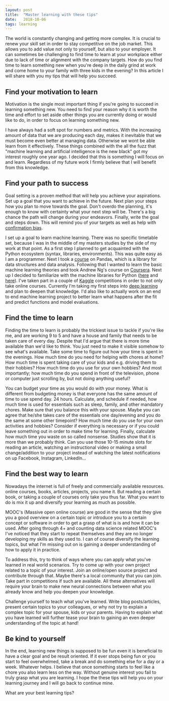 ```yaml
---
layout: post
title:  "Master learning with these tips"
date:   2018-10-06
tags: learning
---
```

The world is constantly changing and getting more complex. It is crucial to
renew your skill set in order to stay competitive on the job market. This
allows you to add value not only to yourself, but also to your employer. It can
sometimes be challenging to find time to learn at your workplace either due to
lack of time or alignment with the company targets. How do you find time to
learn something new when you're deep in the daily grind at work and come home
to your family with three kids in the evening? In this article I will share
with you my tips that will help you succeed.

## Find your motivation to learn

Motivation is the single most important thing if you're going to succeed in
learning something new. You need to find your reason why it is worth the time
and effort to set aside other things you are currently doing or would like to
do, in order to focus on learning something new.

I have always had a soft spot for numbers and metrics. With the increasing
amount of data that we are producing each day, makes it inevitable that we must
become even better at managing data. Otherwise we wont be able learn from it
effectively. These things combined with the all the fuzz that "machine learning
and artificial intelligence is the new black" got my interest roughly one year
ago. I decided that this is something I will focus on and learn. Regardless of
my future work I firmly believe that I will benefit from this knowledge.

## Find your path to success

Goal setting is a proven method that will help you achieve your aspirations.
Set up a goal that you want to achieve in the future. Next plan your steps how
you plan to move towards the goal. Don't overdo the planning, it's enough to
know with certainty what your next step will be. There's a big chance the path
will change during your endeavors. Finally, write the goal and steps down. This
will remind you of your targets as well as help with [confirmation
bias](https://en.wikipedia.org/wiki/Confirmation_bias).

I set up a goal to learn machine learning. There was no specific timetable set,
because I was in the middle of my masters studies by the side of my work at
that point. As a first step I planned to get acquainted with the Python
ecosystem (syntax, libraries, environments). This was quite easy as I am a
programmer. Next I took a
[course](https://www.udemy.com/data-analysis-with-pandas/) on Pandas, which is
a library for data structures and data analysis. Following that I wanted to
learn the basic machine learning theories and took Andrew Ng's course on
[Coursera](https://www.coursera.org/learn/machine-learning). Next up I decided
to familiarize with the machine libraries for Python
([here](https://www.udemy.com/machinelearning/) and
[here](https://www.udemy.com/python-for-data-science-and-machine-learning-bootcamp/)).
I've taken part in a couple of [Kaggle](https://www.kaggle.com/) competitions
in order to not only take online courses. Currently I'm taking my first steps
into [deep learning](https://www.udemy.com/deeplearning/) and plan to deepen
that knowledge. I'd also like to actually work on an end to end machine
learning project to better learn what happens after the fit and predict
functions and model evaluations.

## Find the time to learn

Finding the time to learn is probably the trickiest issue to tackle if you're
like me, and are working 9 to 5 and have a house and family that needs to be
taken care of every day. Despite that I'd argue that there is more time
available than we'd like to think. You just need to make it visible somehow to
see what's available. Take some time to figure out how your time is spent in
the evenings. How much time do you need for helping with chores at home? How
much time is spent taking care of your kids and e.g. driving them to their
hobbies? How much time do you use for your own hobbies? And most importantly;
how much time do you spend in front of the television, phone or computer just
scrolling by, but not doing anything useful?

You can budget your time as you would do with your money. What is different
from budgeting money is that everyone has the same amount of time to use spend
day. 24 hours. Calculate, and schedule if needed, how much time is used for
essentials such as sleep, family, and other mandatory chores. Make sure that
you balance this with your spouse. Maybe you can agree that he/she takes care
of the essentials one day/evening and you do the same at some other timepoint?
How much time do you use for your own activities and hobbies? Consider if
everything is necessary or if you could leave something out in order to make
time for learning. Finally, calculate how much time you waste on so called
nonsense. Studies show that it is more than we probably think. Can you use
those 10-15 minute slots for reading an article, watching an instructional
video or making a small change/addition to your project instead of watching the
latest notifications on up Facebook, Instagram, LinkedIn...

## Find the best way to learn

Nowadays the internet is full of freely and commercially available resources.
online courses, books, articles, projects, you name it. But reading a certain
book, or taking a couple of courses only take you thus far. What you want to do
is mix it up and diversify your learning as much as possible.

MOOC's (Massive open online course) are good in the sense that they give you a
good overview on a certain topic or introduce you to a certain concept or
software in order to get a grasp of what is is and how it can be used. After
going through 4+ and counting data science related MOOC's I've noticed that
they start to repeat themselves and they are no longer developing my skills as
they used to. I can of course diversify the learning topics, but what I'm
missing out on is gaining a deeper understanding of how to apply it in practice.

To address this, try to think of ways where you can apply what you've learned
in real world scenarios. Try to come up with your own project related to a
topic of your interest. Join an online/open source project and contribute
through that. Maybe there's a local community that you can join. Take part in
competitions if such are available. All these alternatives will require your
brain to make new neural connections between what you already know and help you
deepen your knowledge.

Challenge yourself to teach what you've learned. Write blog posts/articles,
present certain topics to your colleagues, or why not try to explain a complex
topic for your spouse, kids or your parents. Having to explain what you have
learned will further tease your brain to gaining an even deeper understanding
of the topic at hand!

## Be kind to yourself

In the end, learning new things is supposed to be fun even it is beneficial to
have a clear goal and be result oriented. If it ever stops being fun or you
start to feel overwhelmed, take a break and do something else for a day or a
week. Whatever helps. I believe that once something starts to feel like a chore
you also learn less on the way. Without genuine interest you fail to truly
grasp what you are learning. I hope the these tips will help you on your
learning journey and I will go back to continue mine.

What are your best learning tips?

